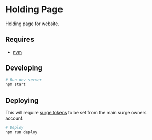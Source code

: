 # Holding Page

Holding page for website.

## Requires

- [nvm]

## Developing

```bash
# Run dev server
npm start
```

## Deploying

This will require [surge tokens] to be set from the main surge owners account.

```bash
# Deploy
npm run deploy
```

<!-- MARKDOWN REFS -->

[nvm]: https://github.com/nvm-sh/nvm
[surge tokens]: https://surge.sh/help/integrating-with-circleci
